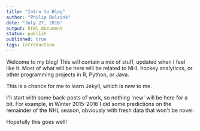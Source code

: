 ```yaml
---
title: "Intro to Blog"
author: "Philip Bulsink"
date: "July 27, 2016"
output: html_document
status: publish
published: true
tags: introduction
---
```

 

 
Welcome to my blog! This will contain a mix of stuff, updated when I feel like it. Most of what will be here will be related to NHL hockey analyticss, or other programming projects in R, Python, or Java. 
 
This is a chance for me to learn Jekyll, which is new to me. 
 
I'll start with some back-posts of work, so nothing 'new' will be here for a bit. For example, in Winter 2015-2016 I did some predictions on the remainder of the NHL season, obviously with fresh data that won't be novel. 
 
Hopefully this goes well!
